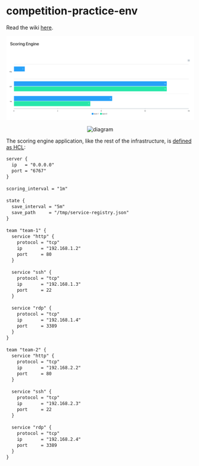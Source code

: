 # competition-practice-env
Read the wiki [here](https://github.com/picatz/competition-practice-env/wiki).

<p align="center">
  <img alt="scoreboard" src="https://github.com/picatz/competition-practice-env/blob/master/scoreboard.png"/>
<p>


<p align="center">
  <img alt="diagram" src="https://github.com/picatz/competition-practice-env/blob/master/diagram.png"/>
<p>

The scoring engine application, like the rest of the infrastructure, is [defined as HCL](https://github.com/picatz/competition-practice-env/blob/master/scoring_engine/template/service_registry.hcl):

```hcl
server {
  ip   = "0.0.0.0"
  port = "6767"
}

scoring_interval = "1m"

state {
  save_interval = "5m"
  save_path     = "/tmp/service-registry.json"
}

team "team-1" {
  service "http" {
    protocol = "tcp"
    ip       = "192.168.1.2"
    port     = 80
  }

  service "ssh" {
    protocol = "tcp"
    ip       = "192.168.1.3"
    port     = 22
  }

  service "rdp" {
    protocol = "tcp"
    ip       = "192.168.1.4"
    port     = 3389
  }
}

team "team-2" {
  service "http" {
    protocol = "tcp"
    ip       = "192.168.2.2"
    port     = 80
  }

  service "ssh" {
    protocol = "tcp"
    ip       = "192.168.2.3"
    port     = 22
  }

  service "rdp" {
    protocol = "tcp"
    ip       = "192.168.2.4"
    port     = 3389
  }
}

```